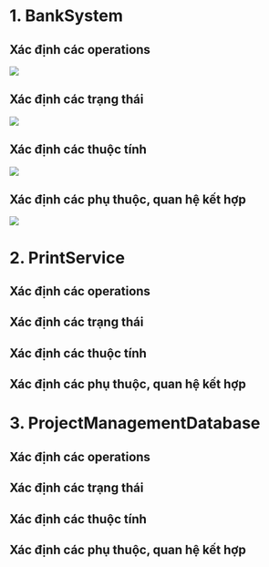 # 1. BankSystem
## Xác định các operations
![](https://www.planttext.com/api/plantuml/png/Z9B1JeGm48RlF4Mp9qpa1JYOLV6mbyr6ds3e3jXiso7ji0anFfa77ybNi4MKGZZ8XUdCt_xVJ_dw-Dnx1iUzqPc_A2iSUSoa1k_50zZB8rbsf3KwyPQ9yUaSIVJ-14CSv1qCyXNbfHIdgRefHKsa4UoquufEDKCyha86fNrUX_fW6of7arWv0wp89dlViuJZ1TrLILn3LDYHLxm1SIl-up7nWLPdO7ocdfLjZxsfqUKkNPN2imkhBRvVop-u5ldUK6yv3_964_0yg89FRCVtt7qodQO1yL35cRAyJ9_0foPnT0GpdlU3bm186GccB1k2PTXP48nN5ryKTuixACMkz-XtMTgaefW_H510spfiGyWDtJhIIhv7Uux_upS0003__mC0)



## Xác định các trạng thái
![](https://www.planttext.com/api/plantuml/png/N951Ri8m44NtFiM8LOl41RAeK845EoGGcweBAqpG23EEPcmapjP5ZzGhr4xY968t__ydpn_vx-TthS5AY7Tdz4OCuXLDiWB2uYIMrTQ1FCEUAL1oBmkmEgc2Vbg-mHQ39QTmHg661hI8GXx4rwXAV4rywvL2Xqrs0JV-tZfCE-0OwvmrqRbd1uzHONSYNc37jOySK8RLdMlCr_8RLgkFMUbnwlpI42fuvF4vtF7sRiOeSxFc5RIz64v8w2pDyDI-0ktxlo9zwGgQj2mAcbxd93KsqmF5MIDVyZ_z0m00__y30000)
## Xác định các thuộc tính
![](https://www.planttext.com/api/plantuml/png/V5DBRi8m4Dtd51OhAZKNoA82H1Ti42gvmCGPm2As8t-eKDMJTT4ZzGeT1nESD6eMaJplpPldcV7Fr_V2EZ3EooQpPw6OqHOpte2rR0TNVa9-PXyPeozd8BLNhc27HeEBiHeS5cnD_nX0sJRwYhXP5qoe6usn8xfbbpr_IlCx82I7S2_IHLzxdO05fSyi6bk1Ec_KGHi9JcZL-wielWL9VgmpGXtljZaFbRTULcX6cD7UqMaIgmmeVbhMjK5h1rXdS1Mh1NjZR9cMd2AyfNMd2AkqU4Becr0ImG8VDC0zOg7zWzlGc9stew0J4WcGxQtx9HqV5ifKRShZlfESGigxxdskYR9lmyx4N8Nl-u4nub-qg8V3tgEv28xndeorHdDgIs9mtiPbBVgrVUxs8Un9CTuOAfBaHj4BD28u2zmrEX2DdV-dK6dT8AZWDFMey_pnSWesynRjx0zZlCAJn3n_6OoPIDmWMIJU0bKT7kql0000__y30000)

## Xác định các phụ thuộc, quan hệ kết hợp
![](https://www.planttext.com/api/plantuml/png/Z99BReCm48Rtd6AK5PMg7C2BAchPT1D5pGa6CwGMneCy9XAgUh8kUgHUeHW10f9AzS8Qp-l_nlRFr_T10lhGrZQHoZZmB9Gqg2ky43oZgywT1AhX8m7G5aK6vmkxuDbQyaCWhiQp9f4JTZ6GDjZfTzALWjDeFIZ8cIsX6okkv4tPnNOP1JHMqhotNrt9QX29bgyn67QhsizanN8cVpMQjY0PDImct05vXF_f38neJO61thWDnbsERPsJJ_tof422xqz_CKwoCo3MtBgWeBICOVH53GLPlzyEkE2RUyG9ZbZJ93wrrZhsNeEDiRlGWrgljtdK_VvfTRSATgsGx9AbCoRDm_KP1JNa2W5sjtdREJRfXzwAN_0N003__mC0)

# 2. PrintService
## Xác định các operations

## Xác định các trạng thái

## Xác định các thuộc tính

## Xác định các phụ thuộc, quan hệ kết hợp
# 3. ProjectManagementDatabase

## Xác định các operations

## Xác định các trạng thái

## Xác định các thuộc tính

## Xác định các phụ thuộc, quan hệ kết hợp
